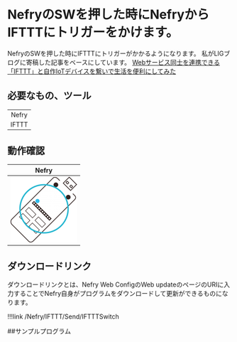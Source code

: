 # NefryのSWを押した時にNefryからIFTTTにトリガーをかけます。

<!-- プログラムの内容を記載してください。  -->
NefryのSWを押した時にIFTTTにトリガーがかかるようになります。
私がLIGブログに寄稿した記事をベースにしています。
[Webサービス同士を連携できる「IFTTT」と自作IoTデバイスを繋いで生活を便利にしてみた](https://liginc.co.jp/263899)

## 必要なもの、ツール

<!-- 表 -->

||
|:---:|
|Nefry|
|IFTTT|

## 動作確認

|Nefry|
|:---:|
|![NefryOK](../../../../img/ic/nefry-ok.png)|

## ダウンロードリンク
ダウンロードリンクとは、Nefry Web ConfigのWeb updateのページのURIに入力することでNefry自身がプログラムをダウンロードして更新ができるものになります。

!!!link
	/Nefry/IFTTT/Send/IFTTTSwitch


##サンプルプログラム

<!-- 接続例があればなおよい -->

<!-- gh-pages以下の部分を変更してください。 -->
<script src="http://gist-it.appspot.com/github/Nefry-Community/ProgramMaster/blob/gh-pages/Nefry/IFTTT/Send/IFTTTSwitch/IFTTTSwitch.ino">
</script>


